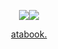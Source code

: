 <p align= "center"> <img src="(https://komarev.com/ghpvc/?username=headfirst4halos&color=571a19&style=plastic&label=AAHW+ADVERSARIES)> </p>
<p align="center"><img src="https://files.catbox.moe/6i216a.png"></p>

<p align="center"><a href="https://iridescentidealism.atabook.org">atabook.</p>

